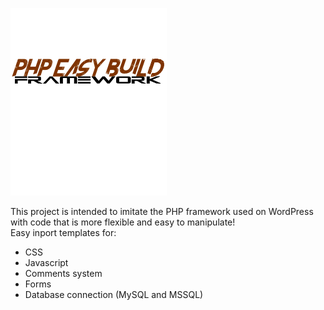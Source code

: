 ![Picture](https://raw.githubusercontent.com/RobCM/php_easy_build_framework/master/images/php_easy_build_framework_logo.png)

This project is intended to imitate the PHP framework used on WordPress with code that is more flexible and easy to manipulate!
<br> Easy inport templates for:
<ul>
  <li>CSS</li>
  <li>Javascript</li>
  <li>Comments system</li>
  <li>Forms</li>
  <li>Database connection (MySQL and MSSQL)</li>
</ul>  



